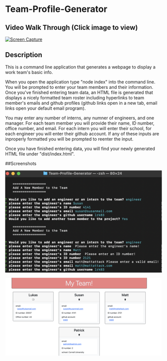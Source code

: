 # Team-Profile-Generator

## Video Walk Through (Click image to view)
[![Screen Capture](https://img.youtube.com/vi/A7B3vQChrZs/0.jpg)](https://youtu.be/A7B3vQChrZs)

## Description

This is a command line application that generates a webpage to display a work team's basic info. 

When you open the application type "node index" into the command line. You will be prompted to enter your team members and their information. Once you've finished entering team data, an HTML file is generated that displays a nicely formatted team roster including hyperlinks to team member's emails and github profiles (github links open in a new tab, email links open your default email program). 

You may enter any number of interns, any numner of engineers, and one manager. For each team member you will provide their name, ID number, office number, and email. For each intern you will enter their school, for each engineer you will enter their github account. If any of these inputs are inproperly formatted you will be prompted to reenter the input. 

Once you have finished entering data, you will find your newly generated HTML file under "dist/index.html". 

##Screenshots

![Command Line Application](https://github.com/lrk83/Team-Profile-Generator/blob/main/Screenshots/Screen%20Shot%202021-07-18%20at%202.37.36%20PM.png)

![HTML page](https://github.com/lrk83/Team-Profile-Generator/blob/main/Screenshots/Screen%20Shot%202021-07-18%20at%202.37.53%20PM.png)
